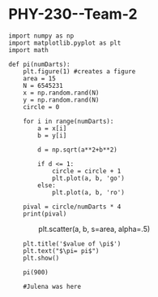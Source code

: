 # PHY-230--Team-2

    import numpy as np
    import matplotlib.pyplot as plt
    import math

    def pi(numDarts):
        plt.figure(1) #creates a figure
        area = 15
        N = 6545231
        x = np.random.rand(N)
        y = np.random.rand(N)
        circle = 0

        for i in range(numDarts):
            a = x[i]
            b = y[i]
        
            d = np.sqrt(a**2+b**2) 

            if d <= 1:
                circle = circle + 1
                plt.plot(a, b, 'go') 
            else:
                plt.plot(a, b, 'ro') 
            
        pival = circle/numDarts * 4
        print(pival) 
        
        plt.scatter(a, b, s=area, alpha=.5)
        
        plt.title('$value of \pi$')
        plt.text("$\pi= pi$")
        plt.show()
    
        pi(900)
        
        #Julena was here

